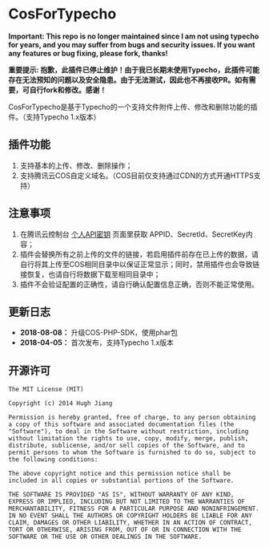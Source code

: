 # CosForTypecho

**Important: This repo is no longer maintained since I am not using typecho for years, and you may suffer from bugs and security issues. If you want any features or bug fixing, please fork, thanks!**

**重要提示: 抱歉，此插件已停止维护！由于我已长期未使用Typecho，此插件可能存在无法预知的问题以及安全隐患。由于无法测试，因此也不再接收PR。如有需要，可自行fork和修改。感谢！**

CosForTypecho是基于Typecho的一个支持文件附件上传、修改和删除功能的插件。（支持Typecho 1.x版本）

## 插件功能

1. 支持基本的上传、修改、删除操作；
2. 支持腾讯云COS自定义域名。（COS目前仅支持通过CDN的方式开通HTTPS支持）

## 注意事项

1. 在腾讯云控制台  [个人API密钥](https://console.cloud.tencent.com/capi)  页面里获取 APPID、SecretId、SecretKey内容；
2. 插件会替换所有之前上传的文件的链接，若启用插件前存在已上传的数据，请自行将其上传至COS相同目录中以保证正常显示；同时，禁用插件也会导致链接恢复，也请自行将数据下载至相同目录中；
3. 插件不会验证配置的正确性，请自行确认配置信息正确，否则不能正常使用。

## 更新日志

- **2018-08-08：** 升级COS-PHP-SDK，使用phar包
- **2018-04-05：** 首次发布，支持Typecho 1.x版本

## 开源许可
	The MIT License (MIT)

    Copyright (c) 2014 Hugh Jiang

    Permission is hereby granted, free of charge, to any person obtaining a copy of this software and associated documentation files (the "Software"), to deal in the Software without restriction, including without limitation the rights to use, copy, modify, merge, publish, distribute, sublicense, and/or sell copies of the Software, and to permit persons to whom the Software is furnished to do so, subject to the following conditions:

    The above copyright notice and this permission notice shall be included in all copies or substantial portions of the Software.

    THE SOFTWARE IS PROVIDED "AS IS", WITHOUT WARRANTY OF ANY KIND, EXPRESS OR IMPLIED, INCLUDING BUT NOT LIMITED TO THE WARRANTIES OF MERCHANTABILITY, FITNESS FOR A PARTICULAR PURPOSE AND NONINFRINGEMENT. IN NO EVENT SHALL THE AUTHORS OR COPYRIGHT HOLDERS BE LIABLE FOR ANY CLAIM, DAMAGES OR OTHER LIABILITY, WHETHER IN AN ACTION OF CONTRACT, TORT OR OTHERWISE, ARISING FROM, OUT OF OR IN CONNECTION WITH THE SOFTWARE OR THE USE OR OTHER DEALINGS IN THE SOFTWARE.
